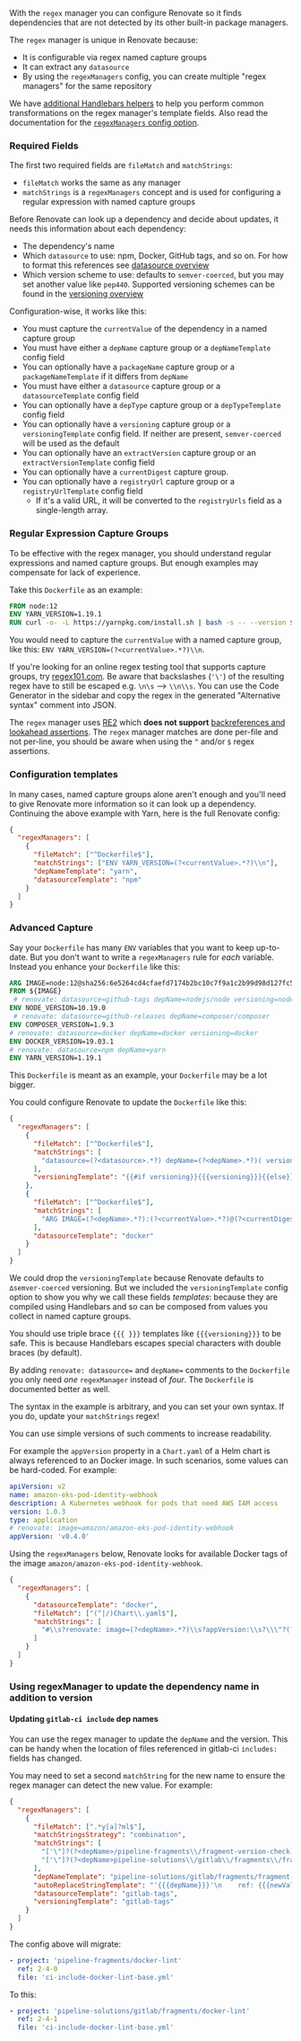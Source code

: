 With the `regex` manager you can configure Renovate so it finds dependencies that are not detected by its other built-in package managers.

The `regex` manager is unique in Renovate because:

- It is configurable via regex named capture groups
- It can extract any `datasource`
- By using the `regexManagers` config, you can create multiple "regex managers" for the same repository

We have [additional Handlebars helpers](https://docs.renovatebot.com/templates/#additional-handlebars-helpers) to help you perform common transformations on the regex manager's template fields.
Also read the documentation for the [`regexManagers` config option](https://docs.renovatebot.com/configuration-options/#regexmanagers).

### Required Fields

The first two required fields are `fileMatch` and `matchStrings`:

- `fileMatch` works the same as any manager
- `matchStrings` is a `regexManagers` concept and is used for configuring a regular expression with named capture groups

Before Renovate can look up a dependency and decide about updates, it needs this information about each dependency:

- The dependency's name
- Which `datasource` to use: npm, Docker, GitHub tags, and so on. For how to format this references see [datasource overview](https://docs.renovatebot.com/modules/datasource/#supported-datasources)
- Which version scheme to use: defaults to `semver-coerced`, but you may set another value like `pep440`. Supported versioning schemes can be found in the [versioning overview](https://docs.renovatebot.com/modules/versioning/#supported-versioning)

Configuration-wise, it works like this:

- You must capture the `currentValue` of the dependency in a named capture group
- You must have either a `depName` capture group or a `depNameTemplate` config field
- You can optionally have a `packageName` capture group or a `packageNameTemplate` if it differs from `depName`
- You must have either a `datasource` capture group or a `datasourceTemplate` config field
- You can optionally have a `depType` capture group or a `depTypeTemplate` config field
- You can optionally have a `versioning` capture group or a `versioningTemplate` config field. If neither are present, `semver-coerced` will be used as the default
- You can optionally have an `extractVersion` capture group or an `extractVersionTemplate` config field
- You can optionally have a `currentDigest` capture group.
- You can optionally have a `registryUrl` capture group or a `registryUrlTemplate` config field
  - If it's a valid URL, it will be converted to the `registryUrls` field as a single-length array.

### Regular Expression Capture Groups

To be effective with the regex manager, you should understand regular expressions and named capture groups.
But enough examples may compensate for lack of experience.

Take this `Dockerfile` as an example:

```Dockerfile
FROM node:12
ENV YARN_VERSION=1.19.1
RUN curl -o- -L https://yarnpkg.com/install.sh | bash -s -- --version ${YARN_VERSION}
```

You would need to capture the `currentValue` with a named capture group, like this: `ENV YARN_VERSION=(?<currentValue>.*?)\\n`.

If you're looking for an online regex testing tool that supports capture groups, try [regex101.com](<https://regex101.com/?flavor=javascript&flags=g&regex=ENV%20YARN_VERSION%3D(%3F%3CcurrentValue%3E.*%3F)%5Cn&testString=FROM%20node%3A12%0AENV%20YARN_VERSION%3D1.19.1%0ARUN%20curl%20-o-%20-L%20https%3A%2F%2Fyarnpkg.com%2Finstall.sh%20%7C%20bash%20-s%20--%20--version%20%24%7BYARN_VERSION%7D>).
Be aware that backslashes (`'\'`) of the resulting regex have to still be escaped e.g. `\n\s` --> `\\n\\s`.
You can use the Code Generator in the sidebar and copy the regex in the generated "Alternative syntax" comment into JSON.

The `regex` manager uses [RE2](https://github.com/google/re2/wiki/WhyRE2) which **does not support** [backreferences and lookahead assertions](https://github.com/uhop/node-re2#limitations-things-re2-does-not-support).
The `regex` manager matches are done per-file and not per-line, you should be aware when using the `^` and/or `$` regex assertions.

### Configuration templates

In many cases, named capture groups alone aren't enough and you'll need to give Renovate more information so it can look up a dependency.
Continuing the above example with Yarn, here is the full Renovate config:

```json
{
  "regexManagers": [
    {
      "fileMatch": ["^Dockerfile$"],
      "matchStrings": ["ENV YARN_VERSION=(?<currentValue>.*?)\\n"],
      "depNameTemplate": "yarn",
      "datasourceTemplate": "npm"
    }
  ]
}
```

### Advanced Capture

Say your `Dockerfile` has many `ENV` variables that you want to keep up-to-date.
But you don't want to write a `regexManagers` rule for _each_ variable.
Instead you enhance your `Dockerfile` like this:

```Dockerfile
ARG IMAGE=node:12@sha256:6e5264cd4cfaefd7174b2bc10c7f9a1c2b99d98d127fc57a802d264da9fb43bd
FROM ${IMAGE}
 # renovate: datasource=github-tags depName=nodejs/node versioning=node
ENV NODE_VERSION=10.19.0
 # renovate: datasource=github-releases depName=composer/composer
ENV COMPOSER_VERSION=1.9.3
# renovate: datasource=docker depName=docker versioning=docker
ENV DOCKER_VERSION=19.03.1
# renovate: datasource=npm depName=yarn
ENV YARN_VERSION=1.19.1
```

This `Dockerfile` is meant as an example, your `Dockerfile` may be a lot bigger.

You could configure Renovate to update the `Dockerfile` like this:

```json
{
  "regexManagers": [
    {
      "fileMatch": ["^Dockerfile$"],
      "matchStrings": [
        "datasource=(?<datasource>.*?) depName=(?<depName>.*?)( versioning=(?<versioning>.*?))?\\sENV .*?_VERSION=(?<currentValue>.*)\\s"
      ],
      "versioningTemplate": "{{#if versioning}}{{{versioning}}}{{else}}semver{{/if}}"
    },
    {
      "fileMatch": ["^Dockerfile$"],
      "matchStrings": [
        "ARG IMAGE=(?<depName>.*?):(?<currentValue>.*?)@(?<currentDigest>sha256:[a-f0-9]+)\\s"
      ],
      "datasourceTemplate": "docker"
    }
  ]
}
```

We could drop the `versioningTemplate` because Renovate defaults to `∆semver-coerced` versioning.
But we included the `versioningTemplate` config option to show you why we call these fields _templates_: because they are compiled using Handlebars and so can be composed from values you collect in named capture groups.

You should use triple brace `{{{ }}}` templates like `{{{versioning}}}` to be safe.
This is because Handlebars escapes special characters with double braces (by default).

By adding `renovate: datasource=` and `depName=` comments to the `Dockerfile` you only need _one_ `regexManager` instead of _four_.
The `Dockerfile` is documented better as well.

The syntax in the example is arbitrary, and you can set your own syntax.
If you do, update your `matchStrings` regex!

You can use simple versions of such comments to increase readability.

For example the `appVersion` property in a `Chart.yaml` of a Helm chart is always referenced to an Docker image.
In such scenarios, some values can be hard-coded.
For example:

```yaml
apiVersion: v2
name: amazon-eks-pod-identity-webhook
description: A Kubernetes webhook for pods that need AWS IAM access
version: 1.0.3
type: application
# renovate: image=amazon/amazon-eks-pod-identity-webhook
appVersion: 'v0.4.0'
```

Using the `regexManagers` below, Renovate looks for available Docker tags of the image `amazon/amazon-eks-pod-identity-webhook`.

```json
{
  "regexManagers": [
    {
      "datasourceTemplate": "docker",
      "fileMatch": ["(^|/)Chart\\.yaml$"],
      "matchStrings": [
        "#\\s?renovate: image=(?<depName>.*?)\\s?appVersion:\\s?\\\"?(?<currentValue>[\\w+\\.\\-]*)\""
      ]
    }
  ]
}
```

### Using regexManager to update the dependency name in addition to version

#### Updating `gitlab-ci include` dep names

You can use the regex manager to update the `depName` and the version.
This can be handy when the location of files referenced in gitlab-ci `includes:` fields has changed.

You may need to set a second `matchString` for the new name to ensure the regex manager can detect the new value.
For example:

```json
{
  "regexManagers": [
    {
      "fileMatch": [".*y[a]?ml$"],
      "matchStringsStrategy": "combination",
      "matchStrings": [
        "['\"]?(?<depName>/pipeline-fragments\\/fragment-version-check)['\"]?\\s*ref:\\s['\"]?(?<currentValue>[\\d-]*)['\"]?",
        "['\"]?(?<depName>pipeline-solutions\\/gitlab\\/fragments\\/fragment-version-check)['\"]?\\s*ref:\\s['\"]?(?<currentValue>[\\d-]*)['\"]?"
      ],
      "depNameTemplate": "pipeline-solutions/gitlab/fragments/fragment-version-check",
      "autoReplaceStringTemplate": "'{{{depName}}}'\n    ref: {{{newValue}}}",
      "datasourceTemplate": "gitlab-tags",
      "versioningTemplate": "gitlab-tags"
    }
  ]
}
```

The config above will migrate:

```yaml
- project: 'pipeline-fragments/docker-lint'
  ref: 2-4-0
  file: 'ci-include-docker-lint-base.yml'
```

To this:

```yaml
- project: 'pipeline-solutions/gitlab/fragments/docker-lint'
  ref: 2-4-1
  file: 'ci-include-docker-lint-base.yml'
```
